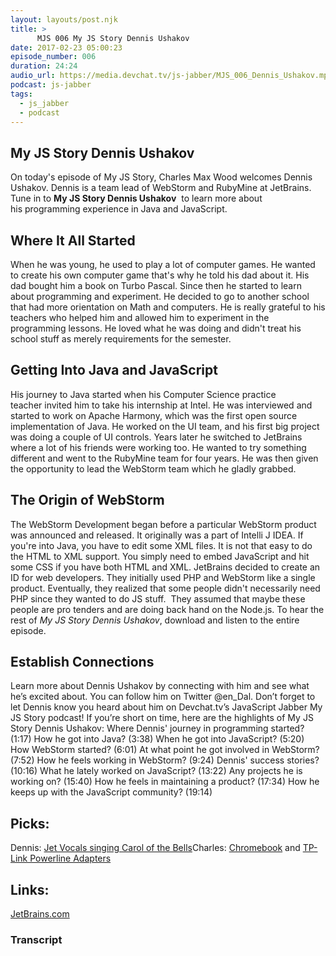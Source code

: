 ```yaml
---
layout: layouts/post.njk
title: >
      MJS 006 My JS Story Dennis Ushakov
date: 2017-02-23 05:00:23
episode_number: 006
duration: 24:24
audio_url: https://media.devchat.tv/js-jabber/MJS_006_Dennis_Ushakov.mp3
podcast: js-jabber
tags: 
  - js_jabber
  - podcast
---
```


## My JS Story&nbsp;Dennis Ushakov
On today's episode of My JS Story, Charles Max Wood welcomes Dennis Ushakov. Dennis&nbsp;is a team lead&nbsp;of WebStorm and RubyMine at JetBrains. Tune in&nbsp;to **My JS&nbsp;Story Dennis Ushakov** &nbsp;to learn more about his&nbsp;programming experience in Java and JavaScript.
## Where It All Started
When he was young, he used to play a lot of computer games. He wanted to create his own computer game that's why he told his dad about it. His dad bought him a book on Turbo Pascal. Since then he started to learn about programming and experiment. He decided to go to&nbsp;another school that had more orientation on Math and computers. He is really grateful to his teachers who helped him and allowed him to experiment in the programming lessons. He loved what he was doing and didn't treat his school stuff&nbsp;as merely requirements for the semester.
## Getting Into Java and JavaScript
His journey to Java started when his Computer Science practice teacher&nbsp;invited him to take his internship at Intel. He was interviewed and started to work on Apache Harmony, which was the first open source implementation of Java. He worked on the UI team, and his first big project was doing a couple of UI controls. Years later he switched to JetBrains where a lot of his friends were working too. He wanted to try something different and went to the RubyMine team for four years. He was then given the opportunity to lead the WebStorm team which he gladly grabbed.
## The Origin of WebStorm
The WebStorm Development began before a particular WebStorm product was announced and released. It originally was a part of Intelli J IDEA. If you're into Java, you have to edit some XML files.&nbsp;It is not that easy to do the HTML to XML support.&nbsp;You simply need&nbsp;to embed JavaScript and hit some CSS if you have both HTML and XML. JetBrains decided to create an ID for web developers. They initially used PHP and WebStorm like&nbsp;a single product. Eventually, they realized that some people didn't necessarily need PHP since they wanted to do JS stuff. &nbsp;They&nbsp;assumed that maybe these people are pro tenders and are doing back hand on the Node.js. To hear the rest of _My JS Story Dennis Ushakov_, download and listen&nbsp;to the entire episode.
## Establish Connections
Learn more about Dennis Ushakov&nbsp;by connecting with him&nbsp;and see what he’s excited about. You can follow him on&nbsp;Twitter @en\_Dal. Don’t forget to let Dennis&nbsp;know you heard about him on Devchat.tv’s JavaScript Jabber My JS Story podcast! If you’re short on time, here are the highlights of My JS Story Dennis Ushakov: Where Dennis' journey in programming started? (1:17) How he got into Java? (3:38) When he got into JavaScript? (5:20) How WebStorm started? (6:01) At what point he got involved in WebStorm? (7:52) How he feels working in WebStorm? (9:24) Dennis' success stories? (10:16) What he lately worked on JavaScript? (13:22) Any projects he is working on? (15:40) How he feels in maintaining a product? (17:34) How he keeps up with the JavaScript community? (19:14)
## Picks:
Dennis: [Jet Vocals&nbsp;singing Carol of the Bells](https://www.youtube.com/watch?v=sCyFgjFScYo)Charles: [Chromebook](https://www.google.com/chromebook/) and [TP-Link Powerline Adapters](http://www.tp-link.com/ph/products/list-18.html)
## Links:
[JetBrains.com](http://www.jetbrains.com/)

### Transcript


